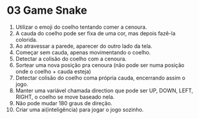 # 03 Game Snake

1. Utilizar o emoji do coelho tentando comer a cenoura.
2. A cauda do coelho pode ser fixa de uma cor, mas depois fazê-la colorida.
3. Ao atravessar a parede, aparecer do outro lado da tela.
4. Começar sem cauda, apenas movimentando o coelho.
5. Detectar a colisão do coelho com a cenoura.
6. Sortear uma nova posição pra cenoura (não pode ser numa posição onde o coelho + cauda esteja)
7. Detectar colisão do coelho coma própria cauda, encerrando assim o jogo.
8. Manter uma variável chamada direction que pode ser UP, DOWN, LEFT, RIGHT, o coelho se move baseado nela.
9. Não pode mudar 180 graus de direção.
10. Criar uma ai(inteligência) para jogar o jogo sozinho.

